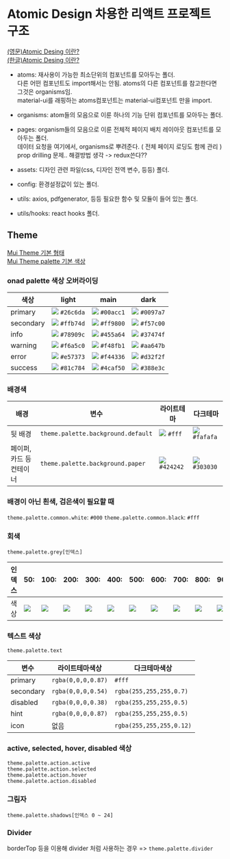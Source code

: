 # Atomic Design 차용한 리액트 프로젝트 구조

[(영문)Atomic Desing 이란?](https://bradfrost.com/blog/post/atomic-web-design/)  
[(한글)Atomic Desing 이란?](https://brunch.co.kr/@ultra0034/63)  

- atoms: 재사용이 가능한 최소단위의 컴포넌트를 모아두는 폴더.  
  다른 어떤 컴포넌트도 import해서는 안됨. atoms의 다른 컴포넌트를 참고한다면 그것은 organisms임.  
  material-ui를 래핑하는 atoms컴포넌트는 material-ui컴포넌트 만을 import.  

- organisms: atom들의 모음으로 이룬 하나의 기능 단위 컴포넌트를 모아두는 폴더.  
- pages: organism들의 모음으로 이룬 전체적 페이지 배치 레이아웃 컴포넌트를 모아두는 폴더.  
  데이터 요청을 여기에서, organisms로 뿌려준다. ( 전체 페이지 로딩도 함께 관리 )  
  prop drilling 문제.. 해결방법 생각 -> redux쓴다??
  
- assets: 디자인 관련 파일(css, 디자인 전역 변수, 등등) 폴더.  
- config: 환경설정값이 있는 폴더.  
- utils: axios, pdfgenerator, 등등 필요한 함수 및 모듈이 들어 있는 폴더.  
- utils/hooks: react hooks 폴더.  

## Theme

[Mui Theme 기본 형태](https://material-ui.com/customization/default-theme/#default-theme)  
[Mui Theme palette 기본 색상](https://material-ui.com/customization/palette/)  

### onad palette 색상 오버라이딩

| 색상        | light                                                       | main                                                        | dark                                                        |
| --------- | ----------------------------------------------------------- | ----------------------------------------------------------- | ----------------------------------------------------------- |
| primary   | ![](https://placehold.it/15/26c6da/000000?text=+) `#26c6da` | ![](https://placehold.it/15/00acc1/000000?text=+) `#00acc1` | ![](https://placehold.it/15/0097a7/000000?text=+) `#0097a7` |
| secondary | ![](https://placehold.it/15/ffb74d/000000?text=+) `#ffb74d` | ![](https://placehold.it/15/ff9800/000000?text=+) `#ff9800` | ![](https://placehold.it/15/f57c00/000000?text=+) `#f57c00` |
| info      | ![](https://placehold.it/15/78909c/000000?text=+) `#78909c` | ![](https://placehold.it/15/455a64/000000?text=+) `#455a64` | ![](https://placehold.it/15/37474f/000000?text=+) `#37474f` |
| warning   | ![](https://placehold.it/15/f6a5c0/000000?text=+) `#f6a5c0` | ![](https://placehold.it/15/f48fb1/000000?text=+) `#f48fb1` | ![](https://placehold.it/15/aa647b/000000?text=+) `#aa647b` |
| error     | ![](https://placehold.it/15/e57373/000000?text=+) `#e57373` | ![](https://placehold.it/15/f44336/000000?text=+) `#f44336` | ![](https://placehold.it/15/d32f2f/000000?text=+) `#d32f2f` |
| success   | ![](https://placehold.it/15/81c784/000000?text=+) `#81c784` | ![](https://placehold.it/15/4caf50/000000?text=+) `#4caf50` | ![](https://placehold.it/15/388e3c/000000?text=+) `#388e3c` |

### 배경색

| 배경            | 변수                                 | 라이트테마                                                       | 다크테마                                                        |
| ------------- | ---------------------------------- | ----------------------------------------------------------- | ----------------------------------------------------------- |
| 뒷 배경          | `theme.palette.background.default` | ![](https://placehold.it/15/fff/000000?text=+) `#fff`       | ![](https://placehold.it/15/fafafa/000000?text=+) `#fafafa` |
| 페이퍼,카드 등 컨테이너 | `theme.palette.background.paper`   | ![](https://placehold.it/15/424242/000000?text=+) `#424242` | ![](https://placehold.it/15/303030/000000?text=+) `#303030` |

### 배경이 아닌 흰색, 검은색이 필요할 때

`theme.palette.common.white`: `#000`
`theme.palette.common.black`: `#fff`

### 회색

`theme.palette.grey[인덱스]`

| 인덱스 | 50:                                               | 100:                                              | 200:                                              | 300:                                              | 400:                                              | 500:                                              | 600:                                              | 700:                                              | 800:                                              | 900:                                              | A100:                                             | A200:                                             | A400:                                             | A700:                                             |
| --- | ------------------------------------------------- | ------------------------------------------------- | ------------------------------------------------- | ------------------------------------------------- | ------------------------------------------------- | ------------------------------------------------- | ------------------------------------------------- | ------------------------------------------------- | ------------------------------------------------- | ------------------------------------------------- | ------------------------------------------------- | ------------------------------------------------- | ------------------------------------------------- | ------------------------------------------------- |
| 색상  | ![](https://placehold.it/15/fafafa/000000?text=+) | ![](https://placehold.it/15/f5f5f5/000000?text=+) | ![](https://placehold.it/15/eeeeee/000000?text=+) | ![](https://placehold.it/15/e0e0e0/000000?text=+) | ![](https://placehold.it/15/bdbdbd/000000?text=+) | ![](https://placehold.it/15/9e9e9e/000000?text=+) | ![](https://placehold.it/15/757575/000000?text=+) | ![](https://placehold.it/15/616161/000000?text=+) | ![](https://placehold.it/15/424242/000000?text=+) | ![](https://placehold.it/15/212121/000000?text=+) | ![](https://placehold.it/15/d5d5d5/000000?text=+) | ![](https://placehold.it/15/aaaaaa/000000?text=+) | ![](https://placehold.it/15/303030/000000?text=+) | ![](https://placehold.it/15/616161/000000?text=+) |

### 텍스트 색상

`theme.palette.text`

| 변수        | 라이트테마색상            | 다크테마색상                   |
| --------- | ------------------ | ------------------------ |
| primary   | `rgba(0,0,0,0.87)` | `#fff`                   |
| secondary | `rgba(0,0,0,0.54)` | `rgba(255,255,255,0.7)`  |
| disabled  | `rgba(0,0,0,0.38)` | `rgba(255,255,255,0.5)`  |
| hint      | `rgba(0,0,0,0.87)` | `rgba(255,255,255,0.5)`  |
| icon      | 없음                 | `rgba(255,255,255,0.12)` |

### active, selected, hover, disabled 색상

`theme.palette.action.active`  
`theme.palette.action.selected`  
`theme.palette.action.hover`  
`theme.palette.action.disabled`  

### 그림자

`theme.palette.shadows[인덱스 0 ~ 24]`

### Divider

borderTop 등을 이용해 divider 처럼 사용하는 경우 => `theme.palette.divider`